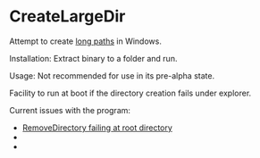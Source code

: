 # CreateLargeDir
Attempt to create [long paths](http://stackoverflow.com/questions/31858373/program-to-create-and-move-a-pathname-with-more-than-260-characters-in-windows) in Windows.

Installation: Extract binary to a folder and run.

Usage: Not recommended for use in its pre-alpha state.

Facility to run at boot if the directory creation fails under explorer.

Current issues with the program:

* [RemoveDirectory failing at root directory](https://social.msdn.microsoft.com/Forums/vstudio/en-US/5a6f9f80-b4d2-4047-8004-26f163508d0d/setcurrentdirectoryw-wont-drop-to-c-with-or-?forum=vcgeneral)
* 
* 
